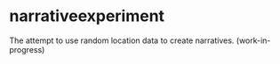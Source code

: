 # narrativeexperiment
The attempt to use random location data to create narratives. (work-in-progress)

